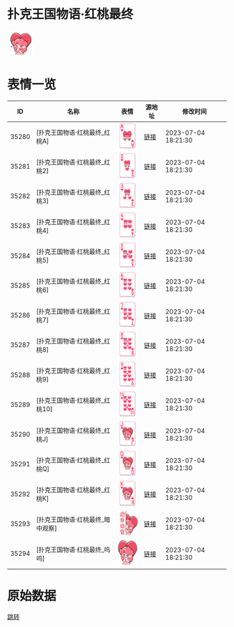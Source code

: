 # 扑克王国物语·红桃最终

<img src="./cover.png" height="60" alt="cover" />

# 表情一览

|ID|名称|表情|源地址|修改时间|
|----|----|----|----|----|
|35280|[扑克王国物语·红桃最终_红桃A]|<img src="./pic/035280_%5B扑克王国物语·红桃最终_红桃A%5D.png" height="60" alt="红桃A"/>|[链接](https://i0.hdslb.com/bfs/garb/b0d29c7963cafd0ab773d72703360feb24c9364c.png)|2023-07-04 18:21:30|
|35281|[扑克王国物语·红桃最终_红桃2]|<img src="./pic/035281_%5B扑克王国物语·红桃最终_红桃2%5D.png" height="60" alt="红桃2"/>|[链接](https://i0.hdslb.com/bfs/garb/c0c9a653b247bd53e50d9c3cf14e8b0bd8aabf8f.png)|2023-07-04 18:21:30|
|35282|[扑克王国物语·红桃最终_红桃3]|<img src="./pic/035282_%5B扑克王国物语·红桃最终_红桃3%5D.png" height="60" alt="红桃3"/>|[链接](https://i0.hdslb.com/bfs/garb/32a39afd87782d9f988813946f8216e329ecb631.png)|2023-07-04 18:21:30|
|35283|[扑克王国物语·红桃最终_红桃4]|<img src="./pic/035283_%5B扑克王国物语·红桃最终_红桃4%5D.png" height="60" alt="红桃4"/>|[链接](https://i0.hdslb.com/bfs/garb/d3279963c74d68362d91d088663b5cd0680a95a8.png)|2023-07-04 18:21:30|
|35284|[扑克王国物语·红桃最终_红桃5]|<img src="./pic/035284_%5B扑克王国物语·红桃最终_红桃5%5D.png" height="60" alt="红桃5"/>|[链接](https://i0.hdslb.com/bfs/garb/3f819a86c4383d0b14cf26956a89f6e774edd14f.png)|2023-07-04 18:21:30|
|35285|[扑克王国物语·红桃最终_红桃6]|<img src="./pic/035285_%5B扑克王国物语·红桃最终_红桃6%5D.png" height="60" alt="红桃6"/>|[链接](https://i0.hdslb.com/bfs/garb/a95079b88e051696f0ba1e1ead88860e86c17449.png)|2023-07-04 18:21:30|
|35286|[扑克王国物语·红桃最终_红桃7]|<img src="./pic/035286_%5B扑克王国物语·红桃最终_红桃7%5D.png" height="60" alt="红桃7"/>|[链接](https://i0.hdslb.com/bfs/garb/7ea732b8ff0f424ecac04555c066a893acb3f3ff.png)|2023-07-04 18:21:30|
|35287|[扑克王国物语·红桃最终_红桃8]|<img src="./pic/035287_%5B扑克王国物语·红桃最终_红桃8%5D.png" height="60" alt="红桃8"/>|[链接](https://i0.hdslb.com/bfs/garb/93841265886d4868f6ebb934c346bd2acd3788f1.png)|2023-07-04 18:21:30|
|35288|[扑克王国物语·红桃最终_红桃9]|<img src="./pic/035288_%5B扑克王国物语·红桃最终_红桃9%5D.png" height="60" alt="红桃9"/>|[链接](https://i0.hdslb.com/bfs/garb/88107d6a0ab330b8cd7433017eb0c90fe708db33.png)|2023-07-04 18:21:30|
|35289|[扑克王国物语·红桃最终_红桃10]|<img src="./pic/035289_%5B扑克王国物语·红桃最终_红桃10%5D.png" height="60" alt="红桃10"/>|[链接](https://i0.hdslb.com/bfs/garb/f4c1292bdd88c7b83e0ca948b6034642c49dd7c9.png)|2023-07-04 18:21:30|
|35290|[扑克王国物语·红桃最终_红桃J]|<img src="./pic/035290_%5B扑克王国物语·红桃最终_红桃J%5D.png" height="60" alt="红桃J"/>|[链接](https://i0.hdslb.com/bfs/garb/a241336ab3795c3df9ff6033b4ab3ed8e5c33eac.png)|2023-07-04 18:21:30|
|35291|[扑克王国物语·红桃最终_红桃Q]|<img src="./pic/035291_%5B扑克王国物语·红桃最终_红桃Q%5D.png" height="60" alt="红桃Q"/>|[链接](https://i0.hdslb.com/bfs/garb/7c6abb5bd37e4d0cc78a11126015b832737ab503.png)|2023-07-04 18:21:30|
|35292|[扑克王国物语·红桃最终_红桃K]|<img src="./pic/035292_%5B扑克王国物语·红桃最终_红桃K%5D.png" height="60" alt="红桃K"/>|[链接](https://i0.hdslb.com/bfs/garb/dc27cc25a500df11e8822150760fc246a3ee0e74.png)|2023-07-04 18:21:30|
|35293|[扑克王国物语·红桃最终_暗中观察]|<img src="./pic/035293_%5B扑克王国物语·红桃最终_暗中观察%5D.png" height="60" alt="暗中观察"/>|[链接](https://i0.hdslb.com/bfs/garb/3dced2a1ac6f2612e103170804c5843f591a9075.png)|2023-07-04 18:21:30|
|35294|[扑克王国物语·红桃最终_呜呜]|<img src="./pic/035294_%5B扑克王国物语·红桃最终_呜呜%5D.png" height="60" alt="呜呜"/>|[链接](https://i0.hdslb.com/bfs/garb/e317fd11a8c95c5fff7d9459b89f26e07c4c962b.png)|2023-07-04 18:21:30|

# 原始数据

[跳转](./raw.json)

